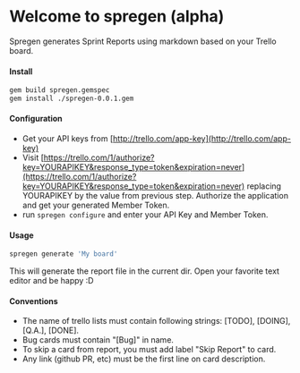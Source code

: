 # Welcome to spregen (alpha)
Spregen generates Sprint Reports using markdown based on your Trello board.

#### Install
  ```bash
gem build spregen.gemspec
gem install ./spregen-0.0.1.gem
  ```

#### Configuration
  - Get your API keys from [http://trello.com/app-key](http://trello.com/app-key)
  - Visit [https://trello.com/1/authorize?key=YOURAPIKEY&response_type=token&expiration=never](https://trello.com/1/authorize?key=YOURAPIKEY&response_type=token&expiration=never) replacing YOURAPIKEY by the value from previous step. Authorize the application and get your generated Member Token.
  - run ```spregen configure``` and enter your API Key and Member Token.

#### Usage
  ```bash
spregen generate 'My board'
  ```
  This will generate the report file in the current dir. Open your favorite text editor and be happy :D

#### Conventions
 - The name of trello lists must contain following strings: [TODO], [DOING], [Q.A.], [DONE].
 - Bug cards must contain "[Bug]" in name.
 - To skip a card from report, you must add label "Skip Report" to card.
 - Any link (github PR, etc) must be the first line on card description.
